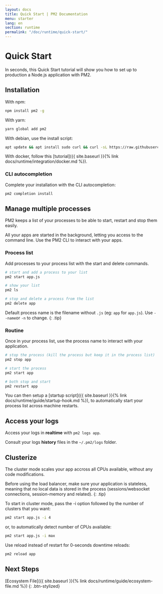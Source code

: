 ```yaml
---
layout: docs
title: Quick Start | PM2 Documentation
menu: starter
lang: en
section: runtime
permalink: "/doc/runtime/quick-start/"
---
```


# Quick Start

In seconds, this Quick Start tutorial will show you how to set up to production a Node.js application with PM2.

## Installation

With npm:
```bash
npm install pm2 -g
```

With yarn:
```bash
yarn global add pm2
```

With debian, use the install script:

```bash
apt update && apt install sudo curl && curl -sL https://raw.githubusercontent.com/Unitech/pm2/master/packager/setup.deb.sh | sudo -E bash -
```

With docker, follow this [tutorial]({{ site.baseurl }}{% link docs/runtime/integration/docker.md %}).

### CLI autocompletion

Complete your installation with the CLI autocompletion:

```bash
pm2 completion install
```

## Manage multiple processes

PM2 keeps a list of your processes to be able to start, restart and stop them easily.

All your apps are started in the background, letting you access to the command line. Use the PM2 CLI to interact with your apps.

### Process list

Add processes to your process list with the start and delete commands.

```bash
# start and add a process to your list
pm2 start app.js

# show your list
pm2 ls

# stop and delete a process from the list
pm2 delete app
```

 Default process name is the filename without `.js` (eg: `app` for `app.js`). Use `--name`or `-n` to change.
{: .tip}

### Routine

Once in your process list, use the process name to interact with your application.

```bash
# stop the process (kill the process but keep it in the process list)
pm2 stop app

# start the process
pm2 start app

# both stop and start
pm2 restart app
```

You can then setup a [startup script]({{ site.baseurl }}{% link docs/runtime/guide/startup-hook.md %}), to automatically start your process list across machine restarts.

## Access your logs

Access your logs in **realtime** with `pm2 logs app`.

Consult your logs **history** files in the `~/.pm2/logs` folder.

## Clusterize

The cluster mode scales your app accross all CPUs available, without any code modifications.

 Before using the load balancer, make sure your application is stateless, meaning that no local data is stored in the process (sessions/websocket connections, session-memory and related).
{: .tip}

To start in cluster mode, pass the -i option followed by the number of clusters that you want:

```bash
pm2 start app.js -i 4
```

or, to automatically detect number of CPUs available:

```bash
pm2 start app.js -i max
```

Use reload instead of restart for 0-seconds downtime reloads:

```bash
pm2 reload app
```

## Next Steps

[Ecosystem File]({{ site.baseurl }}{% link docs/runtime/guide/ecosystem-file.md %})
{: .btn-stylized}
